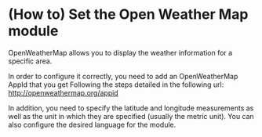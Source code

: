 (How to) Set the Open Weather Map module
==============================================

OpenWeatherMap allows you to display the weather information for a specific area.

In order to configure it correctly, you need to add an OpenWeatherMap AppId that you get
Following the steps detailed in the following url: http://openweathermap.org/appid

In addition, you need to specify the latitude and longitude measurements as well as the unit in which they are specified (usually the metric unit).
You can also configure the desired language for the module.
